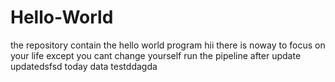 # Hello-World
the repository contain the hello world program
hii there is noway to focus on your life except you cant change yourself
run the pipeline after update
updatedsfsd
today data
testddagda
